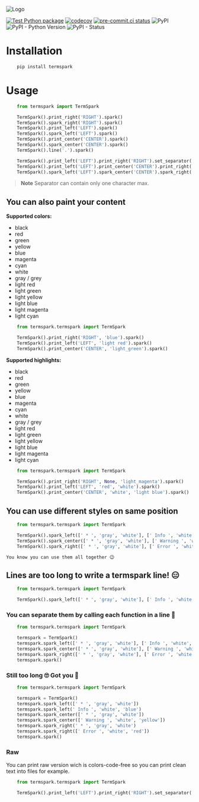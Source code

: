 ![Logo](https://raw.githubusercontent.com/faissaloux/termspark/main/.github/art/logo.png)

[![Test Python package](https://github.com/faissaloux/termspark/actions/workflows/tests.yml/badge.svg?branch=main)](https://github.com/faissaloux/termspark/actions/workflows/tests.yml) [![codecov](https://codecov.io/gh/faissaloux/termspark/branch/main/graph/badge.svg)](https://codecov.io/gh/faissaloux/termspark) [![pre-commit.ci status](https://results.pre-commit.ci/badge/github/faissaloux/termspark/main.svg)](https://results.pre-commit.ci/latest/github/faissaloux/termspark/main) ![PyPI](https://img.shields.io/pypi/v/termspark) ![PyPI - Python Version](https://img.shields.io/pypi/pyversions/termspark) ![PyPI - Status](https://img.shields.io/pypi/status/termspark)

# Installation
```bash
    pip install termspark
```

# Usage
```python
    from termspark import TermSpark

    TermSpark().print_right('RIGHT').spark()
    TermSpark().spark_right('RIGHT').spark()
    TermSpark().print_left('LEFT').spark()
    TermSpark().spark_left('LEFT').spark()
    TermSpark().print_center('CENTER').spark()
    TermSpark().spark_center('CENTER').spark()
    TermSpark().line('.').spark()

    TermSpark().print_left('LEFT').print_right('RIGHT').set_separator('.').spark()
    TermSpark().print_left('LEFT').print_center('CENTER').print_right('RIGHT').set_separator('.').spark()
    TermSpark().spark_left('LEFT').spark_center('CENTER').spark_right('RIGHT').set_separator('.').spark()
```

> **Note**
> Separator can contain only one character max.

## You can also paint your content

**Supported colors:**
- black
- red
- green
- yellow
- blue
- magenta
- cyan
- white
- gray / grey
- light red
- light green
- light yellow
- light blue
- light magenta
- light cyan

```python
    from termspark.termspark import TermSpark

    TermSpark().print_right('RIGHT', 'blue').spark()
    TermSpark().print_left('LEFT', 'light red').spark()
    TermSpark().print_center('CENTER', 'light_green').spark()
```

**Supported highlights:**
- black
- red
- green
- yellow
- blue
- magenta
- cyan
- white
- gray / grey
- light red
- light green
- light yellow
- light blue
- light magenta
- light cyan

```python
    from termspark.termspark import TermSpark

    TermSpark().print_right('RIGHT', None, 'light_magenta').spark()
    TermSpark().print_left('LEFT', 'red', 'white').spark()
    TermSpark().print_center('CENTER', 'white', 'light blue').spark()
```

## You can use different styles on same position
```python
    from termspark.termspark import TermSpark

    TermSpark().spark_left([' * ', 'gray', 'white'], [' Info ', 'white', 'blue']).spark()
    TermSpark().spark_center([' * ', 'gray', 'white'], [' Warning ', 'white', 'yellow']).spark()
    TermSpark().spark_right([' * ', 'gray', 'white'], [' Error ', 'white', 'red']).spark()
```
`You know you can use them all together 😉`

## Lines are too long to write a termspark line! 😑
```python
    from termspark.termspark import TermSpark

    TermSpark().spark_left([' * ', 'gray', 'white'], [' Info ', 'white', 'blue']).spark_center([' * ', 'gray', 'white'], [' Warning ', 'white', 'yellow']).spark_right([' * ', 'gray', 'white'], [' Error ', 'white', 'red']).spark()
```
### You can separate them by calling each function in a line 🤤
```python
    from termspark.termspark import TermSpark

    termspark = TermSpark()
    termspark.spark_left([' * ', 'gray', 'white'], [' Info ', 'white', 'blue'])
    termspark.spark_center([' * ', 'gray', 'white'], [' Warning ', 'white', 'yellow'])
    termspark.spark_right([' * ', 'gray', 'white'], [' Error ', 'white', 'red'])
    termspark.spark()
```
### Still too long 🙄 Got you 🤩
```python
    from termspark.termspark import TermSpark

    termspark = TermSpark()
    termspark.spark_left([' * ', 'gray', 'white'])
    termspark.spark_left(' Info ', 'white', 'blue')
    termspark.spark_center([' * ', 'gray', 'white'])
    termspark.spark_center([' Warning ', 'white', 'yellow'])
    termspark.spark_right(' * ', 'gray', 'white')
    termspark.spark_right([' Error ', 'white', 'red'])
    termspark.spark()
```

### Raw
You can print raw version wich is colors-code-free so you can print clean text into files for example.

```python
    from termspark.termspark import TermSpark

    TermSpark().print_left('LEFT').print_right('RIGHT').set_separator('.').raw()
```
